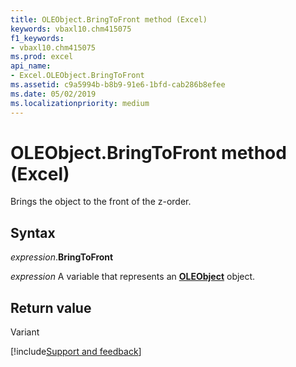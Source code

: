 ```yaml
---
title: OLEObject.BringToFront method (Excel)
keywords: vbaxl10.chm415075
f1_keywords:
- vbaxl10.chm415075
ms.prod: excel
api_name:
- Excel.OLEObject.BringToFront
ms.assetid: c9a5994b-b8b9-91e6-1bfd-cab286b8efee
ms.date: 05/02/2019
ms.localizationpriority: medium
---
```



# OLEObject.BringToFront method (Excel)

Brings the object to the front of the z-order.


## Syntax

_expression_.**BringToFront**

_expression_ A variable that represents an **[OLEObject](Excel.OLEObject.md)** object.


## Return value

Variant




[!include[Support and feedback](~/includes/feedback-boilerplate.md)]